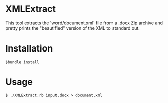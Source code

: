 # XMLExtract
This tool extracts the 'word/document.xml' file from a .docx Zip archive and pretty prints the "beautified" version of the XML to standard out.

# Installation
    $bundle install

# Usage
    $ ./XMLExtract.rb input.docx > document.xml
